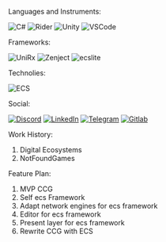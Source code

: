 Languages and Instruments:

![C#](https://img.shields.io/badge/c%23-%23239120.svg?style=for-the-badge&logo=c-sharp&logoColor=white)
![Rider](https://img.shields.io/badge/Rider-000000.svg?style=for-the-badge&logo=Rider&logoColor=white&color=black&labelColor=crimson)
![Unity](https://img.shields.io/badge/unity-%23000000.svg?style=for-the-badge&logo=unity&logoColor=white)
![VSCode](https://img.shields.io/badge/VSCode-%23000000.svg?style=for-the-badge&logo=VisualStudioCode&logoColor=007ACC)

Frameworks:

![UniRx](https://img.shields.io/badge/UniRx-%23000000.svg?style=for-the-badge&logo=ReactiveX&logoColor=DF188D)
![Zenject](https://img.shields.io/badge/zenject-%23000000.svg?style=for-the-badge&logo=nuget&logoColor=green)
![ecslite](https://img.shields.io/badge/ecslite-%23000000.svg?style=for-the-badge&logo=nuget&logoColor=white)

Technolies:

![ECS](https://img.shields.io/badge/ecs-%23000000.svg?style=for-the-badge&logoColor=green)


Social:

[![Discord](https://img.shields.io/badge/Discord-%235865F2.svg?style=for-the-badge&logo=discord&logoColor=white)](https://discord.gg/8BaYGrCMft)
[![LinkedIn](https://img.shields.io/badge/linkedin-%230077B5.svg?style=for-the-badge&logo=linkedin&logoColor=white)](https://www.linkedin.com/in/pavel-kudrin-93b1bb220)
[![Telegram](https://img.shields.io/badge/Telegram-2CA5E0?style=for-the-badge&logo=telegram&logoColor=white)](https://web.telegram.org/k/#@medzumi)
[![Gitlab](https://img.shields.io/badge/GitLab-330F63?style=for-the-badge&logo=gitlab&logoColor=white)](https://gitlab.com/medzumaki)

Work History:

1. Digital Ecosystems
2. NotFoundGames

Feature Plan:

1. MVP CCG 
1. Self ecs Framework
2. Adapt network engines for ecs framework
3. Editor for ecs framework
4. Present layer for ecs framework
5. Rewrite CCG with ECS
